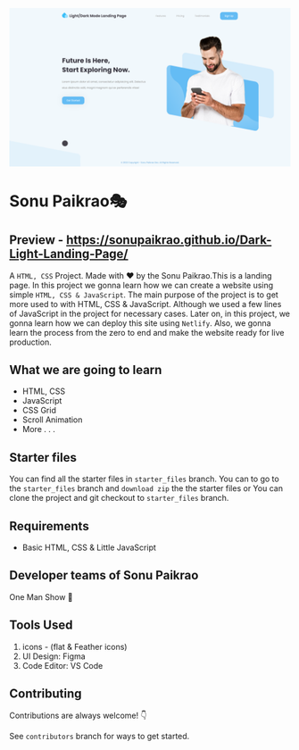 ![](/img/Thumbnail.png)

# Sonu Paikrao🎭

## Preview - https://sonupaikrao.github.io/Dark-Light-Landing-Page/
A `HTML, CSS` Project. Made with ♥ by the Sonu Paikrao.This is a landing page. In this project we gonna learn how we can create a website using simple `HTML, CSS & JavaScript`. The main purpose of the project is to get more used to with HTML, CSS & JavaScript. Although we used a few lines of JavaScript in the project for necessary cases. Later on, in this project, we gonna learn how we can deploy this site using `Netlify`. Also, we gonna learn the process from the zero to end and make the website ready for live production.

## What we are going to learn

- HTML, CSS
- JavaScript
- CSS Grid
- Scroll Animation
- More . . .

## Starter files

You can find all the starter files in `starter_files` branch. You can to go to the `starter_files` branch and `download zip` the the starter files or You can clone the project and git checkout to `starter_files` branch.

## Requirements

- Basic HTML, CSS & Little JavaScript

## Developer teams of Sonu Paikrao

One Man Show 🥰

## Tools Used

1. icons - (flat & Feather icons)
2. UI Design: Figma
3. Code Editor: VS Code

## Contributing

Contributions are always welcome! 👇

See `contributors` branch for ways to get started.
